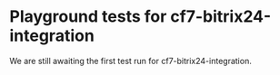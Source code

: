 # Playground tests for cf7-bitrix24-integration
We are still awaiting the first test run for cf7-bitrix24-integration.
